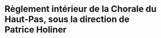 <!-- LTeX: language=fr-FR -->
# Règlement intérieur de la Chorale du Haut-Pas, sous la direction de Patrice Holiner
